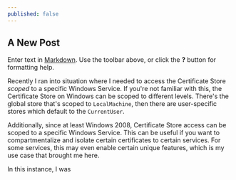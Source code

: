 ```yaml
---
published: false
---
```

## A New Post

Enter text in [Markdown](http://daringfireball.net/projects/markdown/). Use the toolbar above, or click the **?** button for formatting help.

Recently I ran into situation where I needed to access the Certificate Store *scoped* to a specific Windows Service.  If you're not familiar with this, the Certificate Store on Windows can be scoped to different levels.  There's the global store that's scoped to `LocalMachine`, then there are user-specific stores which default to the `CurrentUser`.

Additionally, since at least Windows 2008, Certificate Store access can be scoped to a specific Windows Service.  This can be useful if you want to compartmentalize and isolate certain certificates to certain services.  For some services, this may even enable certain unique features, which is my use case that brought me here.

In this instance, I was 